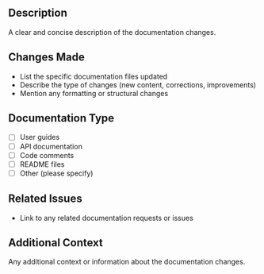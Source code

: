 ## Description
A clear and concise description of the documentation changes.

## Changes Made
- List the specific documentation files updated
- Describe the type of changes (new content, corrections, improvements)
- Mention any formatting or structural changes

## Documentation Type
- [ ] User guides
- [ ] API documentation  
- [ ] Code comments
- [ ] README files
- [ ] Other (please specify)

## Related Issues
- Link to any related documentation requests or issues

## Additional Context
Any additional context or information about the documentation changes.
